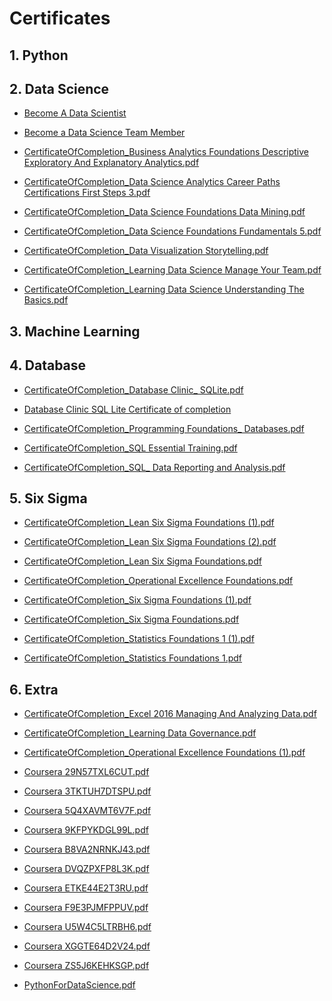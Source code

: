 # Certificates

## 1. Python

## 2. Data Science
- [Become A Data Scientist](Certificates/CertificateOfCompletion_Become%20A%20Data%20Scientist.pdf "CertificateOfCompletion_Become A Data Scientist.pdf")
- [Become a Data Science Team Member](Certificates/CertificateOfCompletion_Become%20a%20Data%20Science%20Team%20Member___________.pdf "CertificateOfCompletion_Become a Data Science Team Member___________.pdf")
- [CertificateOfCompletion_Business Analytics Foundations Descriptive Exploratory And Explanatory Analytics.pdf](Certificates/CertificateOfCompletion_Business%20Analytics%20Foundations%20Descriptive%20Exploratory%20And%20Explanatory%20Analytics.pdf "CertificateOfCompletion_Business Analytics Foundations Descriptive Exploratory And Explanatory Analytics.pdf")


- [CertificateOfCompletion_Data Science Analytics Career Paths Certifications First Steps 3.pdf](Certificates/CertificateOfCompletion_Data%20Science%20Analytics%20Career%20Paths%20Certifications%20First%20Steps%203.pdf "CertificateOfCompletion_Data Science Analytics Career Paths Certifications First Steps 3.pdf")

- [CertificateOfCompletion_Data Science Foundations Data Mining.pdf](Certificates/CertificateOfCompletion_Data%20Science%20Foundations%20Data%20Mining.pdf "CertificateOfCompletion_Data Science Foundations Data Mining.pdf")


- [CertificateOfCompletion_Data Science Foundations Fundamentals 5.pdf](Certificates/CertificateOfCompletion_Data%20Science%20Foundations%20Fundamentals%205.pdf "CertificateOfCompletion_Data Science Foundations Fundamentals 5.pdf")

- [CertificateOfCompletion_Data Visualization Storytelling.pdf](Certificates/CertificateOfCompletion_Data%20Visualization%20Storytelling.pdf "CertificateOfCompletion_Data Visualization Storytelling.pdf")


- [CertificateOfCompletion_Learning Data Science Manage Your Team.pdf](Certificates/CertificateOfCompletion_Learning%20Data%20Science%20Manage%20Your%20Team.pdf "CertificateOfCompletion_Learning Data Science Manage Your Team.pdf")

- [CertificateOfCompletion_Learning Data Science Understanding The Basics.pdf](Certificates/CertificateOfCompletion_Learning%20Data%20Science%20Understanding%20The%20Basics.pdf "CertificateOfCompletion_Learning Data Science Understanding The Basics.pdf")


## 3. Machine Learning

## 4. Database
- [CertificateOfCompletion_Database Clinic_ SQLite.pdf](Certificates/CertificateOfCompletion_Database%20Clinic_%20SQLite.pdf "CertificateOfCompletion_Database Clinic_ SQLite.pdf")

- [Database Clinic SQL Lite Certificate of completion](https://github.com/daddyawesome/writings/commit/27afbf236da48f417468cc6790beb1984f84ff5f "Database Clinic SQL Lite Certificate of completion")


- [CertificateOfCompletion_Programming Foundations_ Databases.pdf](Certificates/CertificateOfCompletion_Programming%20Foundations_%20Databases.pdf "CertificateOfCompletion_Programming Foundations_ Databases.pdf")


- [CertificateOfCompletion_SQL Essential Training.pdf](Certificates/CertificateOfCompletion_SQL%20Essential%20Training.pdf "CertificateOfCompletion_SQL Essential Training.pdf")

- [CertificateOfCompletion_SQL_ Data Reporting and Analysis.pdf](Certificates/CertificateOfCompletion_SQL_%20Data%20Reporting%20and%20Analysis.pdf "CertificateOfCompletion_SQL_ Data Reporting and Analysis.pdf")


## 5. Six Sigma

- [CertificateOfCompletion_Lean Six Sigma Foundations (1).pdf](Certificates/CertificateOfCompletion_Lean%20Six%20Sigma%20Foundations%20(1).pdf "CertificateOfCompletion_Lean Six Sigma Foundations (1).pdf")


- [CertificateOfCompletion_Lean Six Sigma Foundations (2).pdf](Certificates/CertificateOfCompletion_Lean%20Six%20Sigma%20Foundations%20(2).pdf "CertificateOfCompletion_Lean Six Sigma Foundations (2).pdf")


- [CertificateOfCompletion_Lean Six Sigma Foundations.pdf](Certificates/CertificateOfCompletion_Lean%20Six%20Sigma%20Foundations.pdf "CertificateOfCompletion_Lean Six Sigma Foundations.pdf")


- [CertificateOfCompletion_Operational Excellence Foundations.pdf](Certificates/CertificateOfCompletion_Operational%20Excellence%20Foundations.pdf "CertificateOfCompletion_Operational Excellence Foundations.pdf")


- [CertificateOfCompletion_Six Sigma Foundations (1).pdf](Certificates/CertificateOfCompletion_Six%20Sigma%20Foundations%20(1).pdf "CertificateOfCompletion_Six Sigma Foundations (1).pdf")


- [CertificateOfCompletion_Six Sigma Foundations.pdf](Certificates/CertificateOfCompletion_Six%20Sigma%20Foundations.pdf "CertificateOfCompletion_Six Sigma Foundations.pdf")


- [CertificateOfCompletion_Statistics Foundations 1 (1).pdf](Certificates/CertificateOfCompletion_Statistics%20Foundations%201%20(1).pdf "CertificateOfCompletion_Statistics Foundations 1 (1).pdf")


- [CertificateOfCompletion_Statistics Foundations 1.pdf](Certificates/CertificateOfCompletion_Statistics%20Foundations%201.pdf "CertificateOfCompletion_Statistics Foundations 1.pdf")




## 6. Extra

- [CertificateOfCompletion_Excel 2016 Managing And Analyzing Data.pdf](Certificates/CertificateOfCompletion_Excel%202016%20Managing%20And%20Analyzing%20Data.pdf "CertificateOfCompletion_Excel 2016 Managing And Analyzing Data.pdf")



- [CertificateOfCompletion_Learning Data Governance.pdf](Certificates/CertificateOfCompletion_Learning%20Data%20Governance.pdf "CertificateOfCompletion_Learning Data Governance.pdf")

- [CertificateOfCompletion_Operational Excellence Foundations (1).pdf](Certificates/CertificateOfCompletion_Operational%20Excellence%20Foundations%20(1).pdf "CertificateOfCompletion_Operational Excellence Foundations (1).pdf")




- [Coursera 29N57TXL6CUT.pdf](Certificates/Coursera%2029N57TXL6CUT.pdf "Coursera 29N57TXL6CUT.pdf")

- [Coursera 3TKTUH7DTSPU.pdf](Certificates/Coursera%203TKTUH7DTSPU.pdf "Coursera 3TKTUH7DTSPU.pdf")


- [Coursera 5Q4XAVMT6V7F.pdf](Certificates/Coursera%205Q4XAVMT6V7F.pdf "Coursera 5Q4XAVMT6V7F.pdf")


- [Coursera 9KFPYKDGL99L.pdf](Certificates/Coursera%209KFPYKDGL99L.pdf "Coursera 9KFPYKDGL99L.pdf")


- [Coursera B8VA2NRNKJ43.pdf](Certificates/Coursera%20B8VA2NRNKJ43.pdf "Coursera B8VA2NRNKJ43.pdf")


- [Coursera DVQZPXFP8L3K.pdf](Certificates/Coursera%20DVQZPXFP8L3K.pdf "Coursera DVQZPXFP8L3K.pdf")

- [Coursera ETKE44E2T3RU.pdf](Certificates/Coursera%20ETKE44E2T3RU.pdf "Coursera ETKE44E2T3RU.pdf")


- [Coursera F9E3PJMFPPUV.pdf](Certificates/Coursera%20F9E3PJMFPPUV.pdf "Coursera F9E3PJMFPPUV.pdf")


- [Coursera U5W4C5LTRBH6.pdf](Certificates/Coursera%20U5W4C5LTRBH6.pdf "Coursera U5W4C5LTRBH6.pdf")

- [Coursera XGGTE64D2V24.pdf](Certificates/Coursera%20XGGTE64D2V24.pdf "Coursera XGGTE64D2V24.pdf")


- [Coursera ZS5J6KEHKSGP.pdf](Certificates/Coursera%20ZS5J6KEHKSGP.pdf "Coursera ZS5J6KEHKSGP.pdf")


- [PythonForDataScience.pdf](Certificates/PythonForDataScience.pdf "PythonForDataScience.pdf")

